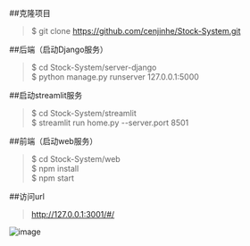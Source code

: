 ##克隆项目
 >$ git clone https://github.com/cenjinhe/Stock-System.git

##后端（启动Django服务）
 >$ cd Stock-System/server-django <br />
 >$ python manage.py runserver 127.0.0.1:5000 <br />

##启动streamlit服务
 >$ cd Stock-System/streamlit <br />
 >$ streamlit run home.py --server.port 8501 <br />

##前端（启动web服务）
 >$ cd Stock-System/web <br />
 >$ npm install <br />
 >$ npm start <br />

##访问url
 >http://127.0.0.1:3001/#/ <br />

![image](https://github.com/cenjinhe/Stock-System/assets/103117343/d0767a5a-c868-4c18-a881-9209aaf9fd7c)
